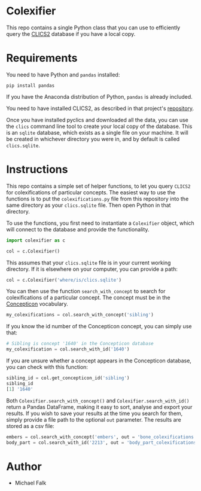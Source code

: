 # Colexifier

This repo contains a single Python class that you can use to efficiently query the [CLICS2](https://clics.clld.org/) database if you have a local copy.

# Requirements

You need to have Python and `pandas` installed:

```
pip install pandas
```

If you have the Anaconda distribution of Python, `pandas` is already included.

You need to have installed CLICS2, as described in that project's [repository](https://github.com/clics/clics2).

Once you have installed pyclics and downloaded all the data, you can use the `clics` command line tool to create your local copy of the database. This is an `sqlite` database, which exists as a single file on your machine. It will be created in whichever directory you were in, and by default is called `clics.sqlite`.

# Instructions

This repo contains a simple set of helper functions, to let you query `CLICS2` for colexifications of particular concepts. The easiest way to use the functions is to put the `colexifications.py` file from this repository into the same directory as your `clics.sqlite` file. Then open Python in that directory.

To use the functions, you first need to instantiate a `Colexifier` object, which will connect to the database and provide the functionality.
```python
import colexifier as c

col = c.Colexifier()
```
This assumes that your `clics.sqlite` file is in your current working directory. If it is elsewhere on your computer, you can provide a path:
```python
col = c.Colexifier('where/is/clics.sqlite')
```
You can then use the function `search_with_concept` to search for colexifications of a particular concept. The concept must be in the [Concepticon](https://concepticon.clld.org/) vocabulary.
```python
my_colexifications = col.search_with_concept('sibling')
```
If you know the id number of the Concepticon concept, you can simply use that:
```python
# Sibling is concept '1640' in the Concepticon database
my_colexification = col.search_with_id('1640')
```
If you are unsure whether a concept appears in the Concepticon database, you can check with this function:
```python
sibling_id = col.get_concepticon_id('sibling')
sibling_id
[1] '1640'
```
Both `Colexifier.search_with_concept()` and `Colexifier.search_with_id()` return a Pandas DataFrame, making it easy to sort, analyse and export your results. If you wish to save your results at the time you search for them, simply provide a file path to the optional `out` parameter. The results are stored as a csv file:
```python
embers = col.search_with_concept('embers', out = 'bone_colexifications.csv')
body_part = col.search_with_id('2213', out = 'body_part_colexifications.csv')
```

# Author

* Michael Falk